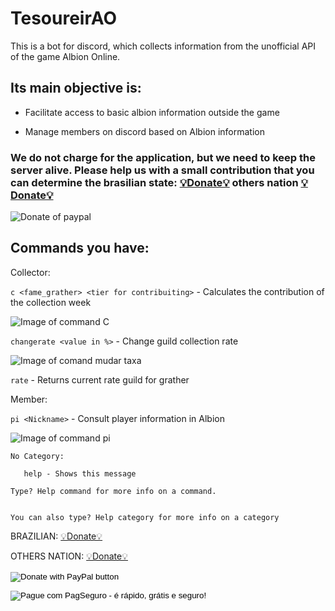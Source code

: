 
# TesoureirAO
This is a bot for discord, which collects information from the unofficial API of the game Albion Online.

## Its main objective is:

- Facilitate access to basic albion information outside the game

- Manage members on discord based on Albion information

### We do not charge for the application, but we need to keep the server alive. Please help us with a small contribution that you can determine the brasilian state: [💡Donate💡](https://pag.ae/7X9NE4isG) others nation [💡Donate💡](https://www.paypal.com/donate?business=DWG2YDSBQFBFJ&item_name=Projects+development+in+python&currency_code=BRL)
![Donate of paypal](!https://github.com/LeandroLimaPRO/tesourAO/blob/main/images/paypal_qr.png)


## Commands you have:


Collector:

   ```c <fame_grather> <tier for contribuiting>``` - Calculates the contribution of the collection week

   ![Image of command C](https://github.com/LeandroLimaPRO/tesourAO/blob/main/images/c_c.png?raw=true)


   ```changerate <value in %>``` - Change guild collection rate
   
   ![Image of comand mudar taxa](https://github.com/LeandroLimaPRO/tesourAO/blob/main/images/c_m.png?raw=true)

   ```rate``` - Returns current rate guild for grather

Member:

   ```pi <Nickname>``` - Consult player information in Albion
   
   ![Image of command pi](https://github.com/LeandroLimaPRO/tesourAO/blob/main/images/c_pi.png?raw=true)
```
No Category:

   help - Shows this message

Type? Help command for more info on a command.


You can also type? Help category for more info on a category
```

BRAZILIAN: [💡Donate💡](https://pag.ae/7X9NE4isG)
   
OTHERS NATION: [💡Donate💡](https://www.paypal.com/donate?business=DWG2YDSBQFBFJ&item_name=Projects+development+in+python&currency_code=BRL)

<form action="https://www.paypal.com/donate" method="post" target="_top">
<input type="hidden" name="business" value="DWG2YDSBQFBFJ" />
<input type="hidden" name="item_name" value="Projects development in python" />
<input type="hidden" name="currency_code" value="BRL" />
<input type="image" src="https://www.paypalobjects.com/en_US/i/btn/btn_donate_LG.gif" border="0" name="submit" title="PayPal - The safer, easier way to pay online!" alt="Donate with PayPal button" />
<img alt="" border="0" src="https://www.paypal.com/en_BR/i/scr/pixel.gif" width="1" height="1" />
</form>

<!-- INICIO FORMULARIO BOTAO PAGSEGURO -->
<form action="https://pagseguro.uol.com.br/checkout/v2/donation.html" method="post">
<!-- NÃO EDITE OS COMANDOS DAS LINHAS ABAIXO -->
<input type="hidden" name="currency" value="BRL" />
<input type="hidden" name="receiverEmail" value="leo_lima_nascimento@hotmail.com" />
<input type="hidden" name="iot" value="button" />
<input type="image" src="https://stc.pagseguro.uol.com.br/public/img/botoes/doacoes/120x53-doar-azul.gif" name="submit" alt="Pague com PagSeguro - é rápido, grátis e seguro!" />
</form>
<!-- FINAL FORMULARIO BOTAO PAGSEGURO -->
